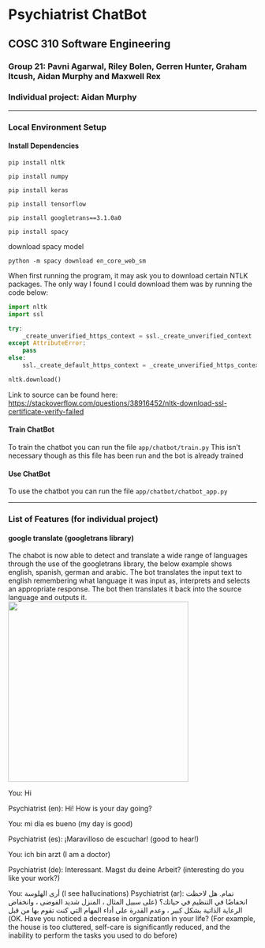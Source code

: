 # Psychiatrist ChatBot
## COSC 310 Software Engineering
### Group 21: Pavni Agarwal, Riley Bolen, Gerren Hunter, Graham Itcush, Aidan Murphy and Maxwell Rex
### Individual project: Aidan Murphy

------

### Local Environment Setup

#### Install Dependencies

`pip install nltk`

`pip install numpy`

`pip install keras`

`pip install tensorflow`

`pip install googletrans==3.1.0a0`

`pip install spacy`

download spacy model

`python -m spacy download en_core_web_sm`

When first running the program, it may ask you to download certain NTLK packages. The only way I found I could download them was by running the code below:

```python
import nltk
import ssl

try:
    _create_unverified_https_context = ssl._create_unverified_context
except AttributeError:
    pass
else:
    ssl._create_default_https_context = _create_unverified_https_context

nltk.download()
```

Link to source can be found here: https://stackoverflow.com/questions/38916452/nltk-download-ssl-certificate-verify-failed


#### Train ChatBot

To train the chatbot you can run the file `app/chatbot/train.py`
This isn't necessary though as this file has been run and the bot is already trained

#### Use ChatBot

To use the chatbot you can run the file `app/chatbot/chatbot_app.py`

------

### List of Features (for individual project)

#### google translate (googletrans library)

The chabot is now able to detect and translate a wide range of languages through the use of the googletrans library, the below example shows english, spanish, german and arabic. The bot translates the input text to english remembering what language it was input as, interprets and selects an appropriate response. The bot then translates it back into the source language and outputs it.
<img width="365" src="https://user-images.githubusercontent.com/77344004/161349714-05d2b003-37d0-4565-afbb-366fb5e23d0f.png">

You: Hi

Psychiatrist (en): Hi! How is your day going?

You: mi día es bueno (my day is good)

Psychiatrist (es): ¡Maravilloso de escuchar! (good to hear!)

You: ich bin arzt (I am a doctor)

Psychiatrist (de): Interessant. Magst du deine Arbeit? (interesting do you like your work?)

You: أرى الهلوسة
(I see hallucinations)
Psychiatrist (ar): تمام. هل لاحظت انخفاضًا في التنظيم في حياتك؟ (على سبيل المثال ، المنزل شديد الفوضى ، وانخفاض الرعاية الذاتية بشكل كبير ، وعدم القدرة على أداء المهام التي كنت تقوم بها من قبل
(OK. Have you noticed a decrease in organization in your life? (For example, the house is too cluttered, self-care is significantly reduced, and the inability to perform the tasks you used to do before)
